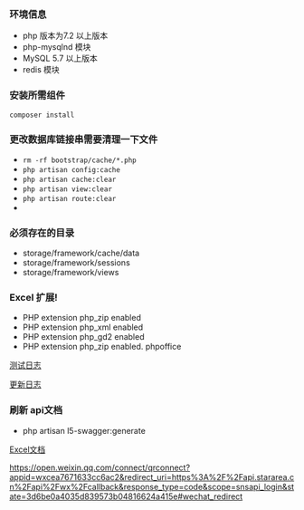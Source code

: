### 环境信息
- php 版本为7.2 以上版本
- php-mysqlnd 模块
- MySQL 5.7 以上版本
- redis 模块


### 安装所需组件
`composer install`

### 更改数据库链接串需要清理一下文件
- `rm -rf bootstrap/cache/*.php`
- `php artisan config:cache`
- `php artisan cache:clear`
- `php artisan view:clear`
- `php artisan route:clear`
- 

### 必须存在的目录
- storage/framework/cache/data
- storage/framework/sessions
- storage/framework/views






### Excel 扩展!   
- PHP extension php_zip enabled
- PHP extension php_xml enabled
- PHP extension php_gd2 enabled
- PHP extension php_zip enabled.   phpoffice

[测试日志](http://note.youdao.com/s/6L586NmV)

[更新日志](changelog.md)

### 刷新 api文档
- php artisan l5-swagger:generate
    


[Excel文档](https://docs.laravel-excel.com/3.1/getting-started/upgrade.html)

https://open.weixin.qq.com/connect/qrconnect?appid=wxcea7671633cc6ac2&redirect_uri=https%3A%2F%2Fapi.stararea.cn%2Fapi%2Fwx%2Fcallback&response_type=code&scope=snsapi_login&state=3d6be0a4035d839573b04816624a415e#wechat_redirect
